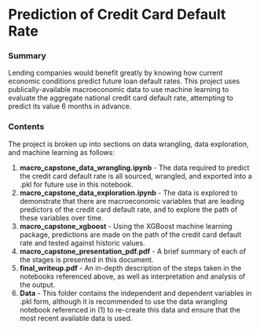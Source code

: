 # Prediction of Credit Card Default Rate

### Summary

Lending companies would benefit greatly by knowing how current economic conditions predict future loan default rates. This project uses publically-available macroeconomic data to use machine learning to evaluate the aggregate national credit card default rate, attempting to predict its value 6 months in advance.

### Contents

The project is broken up into sections on data wrangling, data exploration, and machine learning as follows:

<ol>
    <li><b>macro_capstone_data_wrangling.ipynb</b> - The data required to predict the credit card default rate is all sourced, wrangled, and exported into a .pkl for future use in this notebook.</li>
    <li><b>macro_capstone_data_exploration.ipynb</b> - The data is explored to demonstrate that there are macroeconomic variables that are leading predictors of the credit card default rate, and to explore the path of these variables over time.</li>
    <li><b>macro_capstone_xgboost</b> - Using the XGBoost machine learning package, predictions are made on the path of the credit card default rate and tested against historic values.</li>
    <li><b>macro_capstone_presentation_pdf.pdf</b> - A brief summary of each of the stages is presented in this document.</li>
    <li><b>final_writeup.pdf</b> - An in-depth description of the steps taken in the notebooks referenced above, as well as interpretation and analysis of the output.</li>
    <li><b>Data</b> - This folder contains the independent and dependent variables in .pkl form, although it is recommended to use the data wrangling notebook referenced in (1) to re-create this data and ensure that the most recent available data is used.</li>
</ol>
